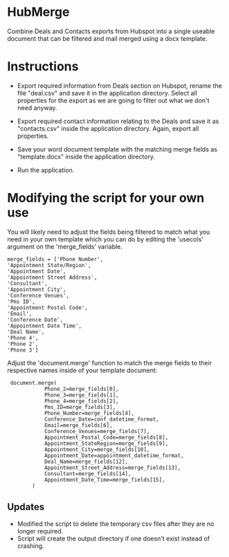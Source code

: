 # HubMerge
Combine Deals and Contacts exports from Hubspot into a single useable document that can be filtered and mail merged using a docx template.

# Instructions
* Export required information from Deals section on Hubspot, rename the file "deal.csv" and save it in the application directory. Select all properties for the export as we are going to filter out what we don't need anyway.
* Export required contact information relating to the Deals and save it as "contacts.csv" inside the application directory. Again, export all properties.
* Save your word document template with the matching merge fields as "template.docx" inside the application directory.

* Run the application.

# Modifying the script for your own use

You will likely need to adjust the fields being filtered to match what you need in your own template which you can do by editing the 'usecols' argument on the 'merge_fields' variable.

```
merge_fields = ['Phone Number', 
'Appointment State/Region', 
'Appointment Date', 
'Appointment Street Address', 
'Consultant', 
'Appointment City', 
'Conference Venues', 
'Pms ID', 
'Appointment Postal Code', 
'Email', 
'Conference Date', 
'Appointment Date Time', 
'Deal Name', 
'Phone 4', 
'Phone 2', 
'Phone 3']
```

Adjust the 'document.merge' function to match the merge fields to their respective names inside of your template document:
```
 document.merge(
            Phone_2=merge_fields[0],
            Phone_3=merge_fields[1],
            Phone_4=merge_fields[2],
            Pms_ID=merge_fields[3],
            Phone_Number=merge_fields[4],
            Conference_Date=conf_datetime_format,
            Email=merge_fields[6],
            Conference_Venues=merge_fields[7],
            Appointment_Postal_Code=merge_fields[8],
            Appointment_StateRegion=merge_fields[9],
            Appointment_City=merge_fields[10],
            Appointment_Date=appointment_datetime_format,
            Deal_Name=merge_fields[12],
            Appointment_Street_Address=merge_fields[13],
            Consultant=merge_fields[14],
            Appointment_Date_Time=merge_fields[15],
        )
```
## Updates
- Modified the script to delete the temporary csv files after they are no longer required.
- Script will create the output directory if one doesn't exist instead of crashing.